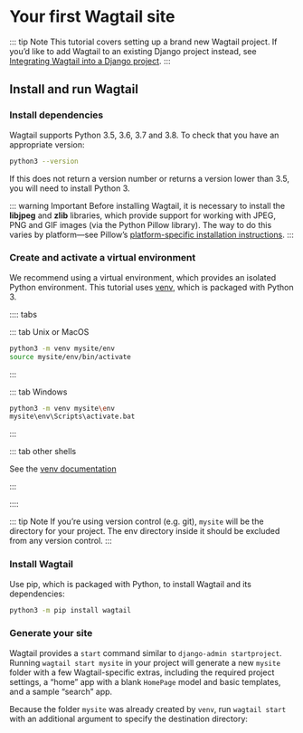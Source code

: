 # Your first Wagtail site

::: tip Note
This tutorial covers setting up a brand new Wagtail project. If you’d like to add Wagtail to an existing Django project instead, see [Integrating Wagtail into a Django project](/somelink).
:::

## Install and run Wagtail

### Install dependencies

Wagtail supports Python 3.5, 3.6, 3.7 and 3.8. To check that you have an appropriate version:

```bash
python3 --version
```

If this does not return a version number or returns a version lower than 3.5, you will need to install Python 3.

::: warning Important
Before installing Wagtail, it is necessary to install the **libjpeg** and **zlib** libraries, which provide support for working with JPEG, PNG and GIF images (via the Python Pillow library). The way to do this varies by platform—see Pillow’s [platform-specific installation instructions](link-here).
:::

### Create and activate a virtual environment

We recommend using a virtual environment, which provides an isolated Python environment. This tutorial uses [venv](https://docs.python.org/3/tutorial/venv.html), which is packaged with Python 3.

:::: tabs


::: tab Unix or MacOS

```bash
python3 -m venv mysite/env
source mysite/env/bin/activate
```

:::

::: tab Windows

```bash
python3 -m venv mysite\env
mysite\env\Scripts\activate.bat
```

:::

::: tab other shells

See the [venv documentation](https://docs.python.org/3/library/venv.html)

:::

::::

::: tip Note
If you’re using version control (e.g. git), `mysite` will be the directory for your project. The env directory inside it should be excluded from any version control.
:::

### Install Wagtail

Use pip, which is packaged with Python, to install Wagtail and its dependencies:

```bash
python3 -m pip install wagtail
```

### Generate your site

Wagtail provides a `start` command similar to `django-admin startproject`. Running `wagtail start mysite` in your project will generate a new `mysite` folder with a few Wagtail-specific extras, including the required project settings, a “home” app with a blank `HomePage` model and basic templates, and a sample “search” app.

Because the folder `mysite` was already created by `venv`, run `wagtail start` with an additional argument to specify the destination directory: